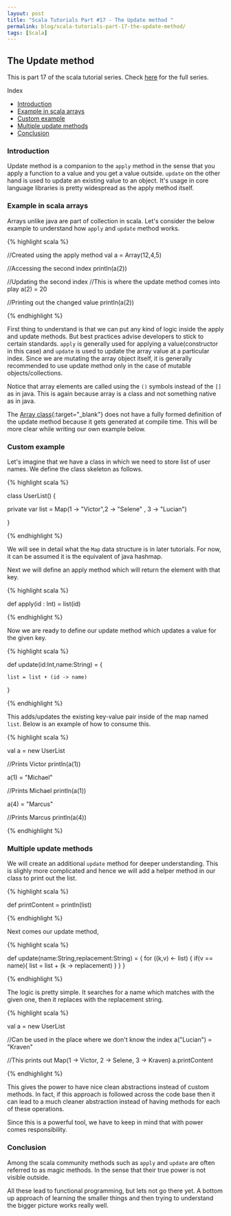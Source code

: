 ```yaml
---
layout: post
title: "Scala Tutorials Part #17 - The Update method "
permalink: blog/scala-tutorials-part-17-the-update-method/
tags: [Scala]
---
```


The Update method
-----------------

This is part 17 of the scala tutorial series. Check [here](/tags/#Scala) for the full series.

<i class="fa fa-list-ul fa-lg space-right"></i> Index

- [Introduction](#Intro)
- [Example in scala arrays](#ArrayExample)
- [Custom example](#CustomExample)
- [Multiple update methods](#MultipleUpdates)
- [Conclusion](#Conclusion)

<h3><b><a name = "Intro" class="inter-header">Introduction</a></b></h3>

Update method is a companion to the `apply` method in the sense that you apply a function to a value and you get a value outside. `update` on the
other hand is used to update an existing value to an object. It's usage in core language libraries is pretty widespread as the apply method itself.

<h3><b><a name = "ArrayExample" class="inter-header">Example in scala arrays</a></b></h3>

Arrays unlike java are part of collection in scala. Let's consider the below example to understand how `apply` and `update` method works.

{% highlight scala %}
 
  //Created using the apply method
  val a = Array(12,4,5)

  //Accessing the second index
  println(a(2))

  //Updating the second index
  //This is where the update method comes into play
  a(2) = 20
  
  //Printing out the changed value
  println(a(2)) 

{% endhighlight %}

First thing to understand is that we can put any kind of logic inside the apply and update methods. But best practices advise developers to stick
to certain standards. `apply` is generally used for applying a value(constructor in this case) and `update` is used to update the array value
at a particular index. Since we are mutating the array object itself, it is generally recommended to use update method only in the case of mutable
objects/collections.

Notice that array elements are called using the `()` symbols instead of the `[]` as in java. This is again because array is a class and not 
something native as in java.

The [Array class](https://github.com/scala/scala/blob/2.12.x/src/library/scala/Array.scala#L548){:target="_blank"} 
does not have a fully formed definition of the update method because it gets generated at compile time. This will be more clear while writing our
own example below.

<h3><b><a name = "CustomExample" class="inter-header">Custom example</a></b></h3>

Let's imagine that we have a class in which we need to store list of user names. We define the class skeleton as follows.

{% highlight scala %}

class UserList() {

private var list = Map(1 -> "Victor",2 -> "Selene" , 3 -> "Lucian")

}

{% endhighlight %}

We will see in detail what the `Map` data structure is in later tutorials. For now, it can be assumed it is the equivalent of java hashmap.

Next we will define an apply method which will return the element with that key.

{% highlight scala %}

def apply(id : Int) = list(id)

{% endhighlight %}

Now we are ready to define our update method which updates a value for the given key.

{% highlight scala %}

def update(id:Int,name:String) = {

    list = list + (id -> name)

}

{% endhighlight %}

This adds/updates the existing key-value pair inside of the map named `list`. Below is an example of how to consume this.

{% highlight scala %}

  val a = new UserList

  //Prints Victor
  println(a(1))

  a(1) = "Michael"

  //Prints Michael
  println(a(1))

  a(4) = "Marcus"

  //Prints Marcus
  println(a(4))

{% endhighlight %}

<h3><b><a name = "MultipleUpdates" class="inter-header">Multiple update methods</a></b></h3>

We will create an additional `update` method for deeper understanding. This is slighly more complicated and hence we will add a 
helper method in our class to print out the list.

{% highlight scala %}

def printContent = println(list)

{% endhighlight %}

Next comes our update method,

{% highlight scala %}

def update(name:String,replacement:String) = {
    for ((k,v) <- list) {
      if(v == name){
        list = list + (k -> replacement)
      }
    }
  }

{% endhighlight %}

The logic is pretty simple. It searches for a name which matches with the given one, then it replaces with the replacement string.

{% highlight scala %}

  val a = new UserList

  //Can be used in the place where we don't know the index
  a("Lucian") = "Kraven"

  //This prints out Map(1 -> Victor, 2 -> Selene, 3 -> Kraven)
  a.printContent

{% endhighlight %}

This gives the power to have nice clean abstractions instead of custom methods. In fact, if this approach is followed across the code base then it can lead to a much cleaner abstraction instead of having methods for each of these operations.

Since this is a powerful tool, we have to keep in mind that with power comes responsibility.

<h3><b><a name = "Conclusion" class="inter-header">Conclusion</a></b></h3>

Among the scala community methods such as `apply` and `update` are often referred to as magic methods. In the sense that their true power
is not visible outside.

All these lead to functional programming, but lets not go there yet. A bottom up approach of learning the smaller things and then trying to understand the bigger picture works really well.




